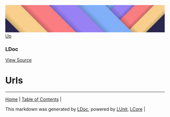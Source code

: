 ![](../Content/LDoc-banner-small.png "")
[Up](LDoc.md)
### LDoc
[View Source](../LDoc.cs)
# Urls


---

[Home](../../README.md) | [Table of Contents](../../TableOfContents.md) | 


This markdown was generated by [LDoc](https://github.com/CodeSingularity/LDoc), powered by [LUnit](https://github.com/CodeSingularity/LUnit), [LCore](https://github.com/CodeSingularity/LCore) | 


